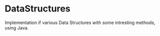 # DataStructures
Implementation if various Data Structures with some intresting methods, using Java. 
